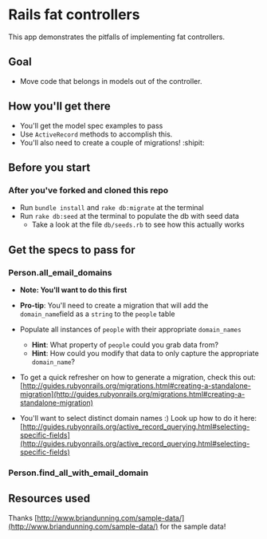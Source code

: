 # Rails fat controllers

This app demonstrates the pitfalls of implementing fat controllers.

## Goal

* Move code that belongs in models out of the controller.


## How you'll get there

* You'll get the model spec examples to pass
* Use `ActiveRecord` methods to accomplish this.
* You'll also need to create a couple of migrations! :shipit:

## Before you start

### After you've forked and cloned this repo

* Run `bundle install` and `rake db:migrate` at the terminal
* Run `rake db:seed` at the terminal to populate the db with seed data
	* Take a look at the file `db/seeds.rb` to see how this actually works

## Get the specs to pass for

### Person.all_email_domains

* **Note: You'll want to do this first**

* **Pro-tip**: You'll need to create a migration that will add the `domain_name`field as a `string` to the `people` table

* Populate all instances of `people` with their appropriate `domain_names`
	- **Hint**: What property of `people` could you grab data from?
	- **Hint**: How could you modify that data to only capture the appropriate `domain_name`?

* To get a quick refresher on how to generate a migration, check this out:
[http://guides.rubyonrails.org/migrations.html#creating-a-standalone-migration](http://guides.rubyonrails.org/migrations.html#creating-a-standalone-migration)

* You'll want to select distinct domain names :) Look up how to do it here: [http://guides.rubyonrails.org/active_record_querying.html#selecting-specific-fields](http://guides.rubyonrails.org/active_record_querying.html#selecting-specific-fields)

### Person.find_all_with_email_domain

## Resources used

Thanks [http://www.briandunning.com/sample-data/](http://www.briandunning.com/sample-data/) for the sample data!
